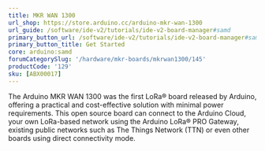 ```yaml
---
title: MKR WAN 1300
url_shop: https://store.arduino.cc/arduino-mkr-wan-1300
url_guide: /software/ide-v2/tutorials/ide-v2-board-manager#samd
primary_button_url: /software/ide-v2/tutorials/ide-v2-board-manager#samd
primary_button_title: Get Started
core: arduino:samd
forumCategorySlug: '/hardware/mkr-boards/mkrwan1300/145'
productCode: '129'
sku: [ABX00017]
---
```


The Arduino MKR WAN 1300 was the first LoRa® board released by Arduino, offering a practical and cost-effective solution with minimal power requirements. This open source board can connect to the Arduino Cloud, your own LoRa-based network using the Arduino LoRa® PRO Gateway, existing public networks such as The Things Network (TTN) or even other boards using direct connectivity mode.